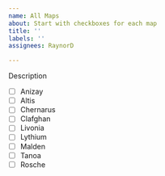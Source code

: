 ```yaml
---
name: All Maps
about: Start with checkboxes for each map
title: ''
labels: ''
assignees: RaynorD

---
```


Description

- [ ] Anizay
- [ ] Altis
- [ ] Chernarus
- [ ] Clafghan
- [ ] Livonia
- [ ] Lythium
- [ ] Malden
- [ ] Tanoa
- [ ] Rosche
